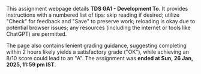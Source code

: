 This assignment webpage details **TDS GA1 - Development To**. It provides instructions with a numbered list of tips: skip reading if desired; utilize "Check" for feedback and "Save" to preserve work; reloading is okay due to potential browser issues; any resources (including the internet or tools like ChatGPT) are permitted.

The page also contains lenient grading guidance, suggesting completing within 2 hours likely yields a satisfactory grade ("OK"), while achieving an 8/10 score could lead to an "A". The assignment was **ended at Sun, 26 Jan, 2025, 11:59 pm IST**.